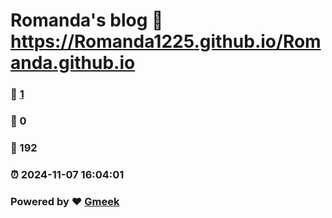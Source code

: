# Romanda's blog :link: https://Romanda1225.github.io/Romanda.github.io 
### :page_facing_up: [1](https://Romanda1225.github.io/Romanda.github.io/tag.html) 
### :speech_balloon: 0 
### :hibiscus: 192 
### :alarm_clock: 2024-11-07 16:04:01 
### Powered by :heart: [Gmeek](https://github.com/Meekdai/Gmeek)
